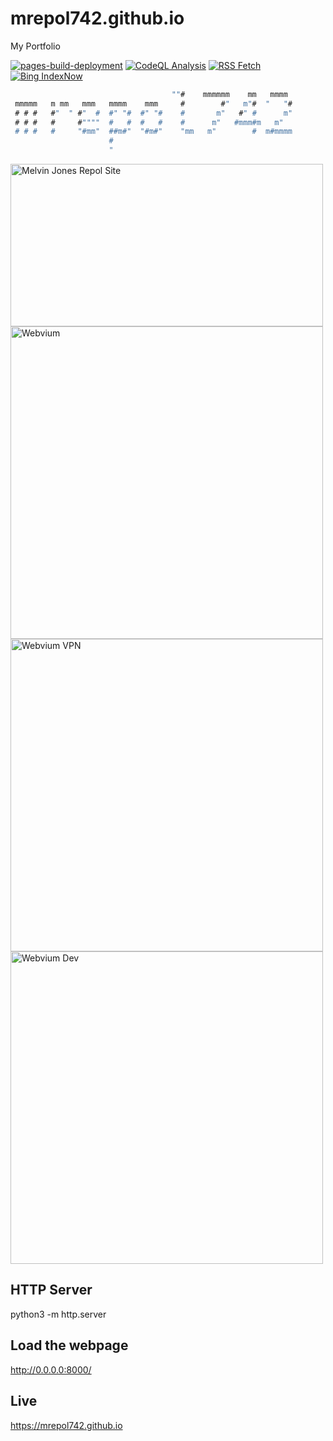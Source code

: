 # mrepol742.github.io
My Portfolio

[![pages-build-deployment](https://github.com/mrepol742/mrepol742.github.io/actions/workflows/pages/pages-build-deployment/badge.svg)](https://github.com/mrepol742/mrepol742.github.io/actions/workflows/pages/pages-build-deployment) [![CodeQL Analysis](https://github.com/mrepol742/mrepol742.github.io/actions/workflows/codeql-analysis.yml/badge.svg)](https://github.com/mrepol742/mrepol742.github.io/actions/workflows/codeql-analysis.yml) [![RSS Fetch](https://github.com/mrepol742/mrepol742.github.io/actions/workflows/rss.yml/badge.svg)](https://github.com/mrepol742/mrepol742.github.io/actions/workflows/rss.yml) [![Bing IndexNow](https://github.com/mrepol742/mrepol742.github.io/actions/workflows/index.yml/badge.svg)](https://github.com/mrepol742/mrepol742.github.io/actions/workflows/index.yml)


``` Java
                                    ""#    mmmmmm    mm   mmmm 
 mmmmm   m mm   mmm   mmmm    mmm     #        #"   m"#  "   "#
 # # #   #"  " #"  #  #" "#  #" "#    #       m"   #" #      m"
 # # #   #     #""""  #   #  #   #    #      m"   #mmm#m   m"  
 # # #   #     "#mm"  ##m#"  "#m#"    "mm   m"        #  m#mmmm
                      #                                        
                      "                                        
```
<a href="https://mrepol742.github.io">
<img width="500" height="260" src="https://github.com/mrepol742/mrepol742.github.io/blob/master/images/mrepol742.jpg?raw=true" alt="Melvin Jones Repol Site" />
  </a>
  <a href="https://mrepol742.github.io/webvium">
<img width="500" src="https://github.com/mrepol742/mrepol742.github.io/blob/master/images/webvium22.jpg?raw=true" alt="Webvium" />
  </a>
  <a href="https://mrepol742.github.io/webviumvpn">
<img width="500" src="https://github.com/mrepol742/mrepol742.github.io/blob/master/images/webviumvpn.jpg?raw=true" alt="Webvium VPN" />
  </a>
    <a href="https://mrepol742.github.io/webviumdev">
<img width="500" src="https://github.com/mrepol742/mrepol742.github.io/blob/master/images/webviumdev.png?raw=true" alt="Webvium Dev" />
  </a>

 
  ## HTTP Server
  python3 -m http.server
  
  ## Load the webpage
  http://0.0.0.0:8000/
  
  ## Live
  https://mrepol742.github.io

